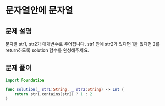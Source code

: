 # 문자열안에 문자열
## 문제 설명
문자열 str1, str2가 매개변수로 주어집니다. str1 안에 str2가 있다면 1을 없다면 2를 return하도록 solution 함수를 완성해주세요.


## 문제 풀이

```swift
import Foundation

func solution(_ str1:String, _ str2:String) -> Int {
    return str1.contains(str2) ? 1 : 2
}
```
